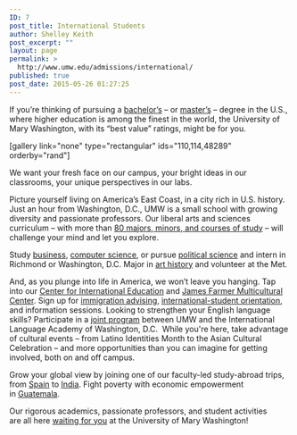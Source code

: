 ```yaml
---
ID: 7
post_title: International Students
author: Shelley Keith
post_excerpt: ""
layout: page
permalink: >
  http://www.umw.edu/admissions/international/
published: true
post_date: 2015-05-26 01:27:25
---
```

If you’re thinking of pursuing a <a href="/admissions/international/first-year-process/">bachelor’s</a> – or <a href="http://www.umw.edu/admissions/graduate/degrees/">master’s</a> – degree in the U.S., where higher education is among the finest in the world, the University of Mary Washington, with its “best value” ratings, might be for you.

[gallery link="none" type="rectangular" ids="110,114,48289" orderby="rand"]

We want your fresh face on our campus, your bright ideas in our classrooms, your unique perspectives in our labs.

Picture yourself living on America’s East Coast, in a city rich in U.S. history. Just an hour from Washington, D.C., UMW is a small school with growing diversity and passionate professors. Our liberal arts and sciences curriculum – with more than <a href="/study/">80 majors, minors, and courses of study</a> – will challenge your mind and let you explore.

Study <a href="http://business.umw.edu/">business</a>, <a href="http://cas.umw.edu/computerscience/">computer science</a>, or pursue <a href="/study/areas/political-science/">political science</a> and intern in Richmond or Washington, D.C. Major in <a href="/study/areas/art-history/">art history</a> and volunteer at the Met.

And, as you plunge into life in America, we won’t leave you hanging. Tap into our <a href="http://international.umw.edu/">Center for International Education</a> and <a href="http://students.umw.edu/multicultural/">James Farmer Multicultural Center</a>. Sign up for <a href="http://international.umw.edu/international-services/admitted/visas-immigration/">immigration advising</a>, <a href="http://international.umw.edu/international-services/admitted/orientation-and-arrival/international-student-orientation/">international-student orientation</a>, and information sessions. Looking to strengthen your English language skills? Participate in a <a href="https://www.umw.edu/admissions/english-second-language/">joint program</a> between UMW and the International Language Academy of Washington, D.C.  While you're here, take advantage of cultural events – from Latino Identities Month to the Asian Cultural Celebration – and more opportunities than you can imagine for getting involved, both on and off campus.

Grow your global view by joining one of our faculty-led study-abroad trips, from <a href="http://international.umw.edu/spain">Spain</a> to <a href="https://international.umw.edu/study-abroad-2/program-search/umw-facultyled-programs/india/">India</a>. Fight poverty with economic empowerment in <a href="http://international.umw.edu/guatemala">Guatemala</a>.

Our rigorous academics, passionate professors, and student activities are all here <a href="/admissions/apply/">waiting for you</a> at the University of Mary Washington!

&nbsp;

&nbsp;
